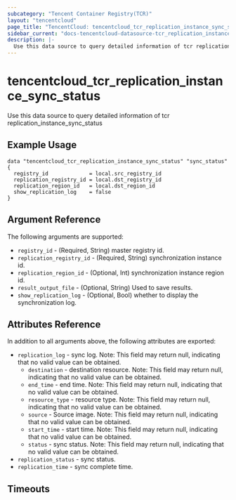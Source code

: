 ```yaml
---
subcategory: "Tencent Container Registry(TCR)"
layout: "tencentcloud"
page_title: "TencentCloud: tencentcloud_tcr_replication_instance_sync_status"
sidebar_current: "docs-tencentcloud-datasource-tcr_replication_instance_sync_status"
description: |-
  Use this data source to query detailed information of tcr replication_instance_sync_status
---
```


# tencentcloud_tcr_replication_instance_sync_status

Use this data source to query detailed information of tcr replication_instance_sync_status

## Example Usage

```hcl
data "tencentcloud_tcr_replication_instance_sync_status" "sync_status" {
  registry_id             = local.src_registry_id
  replication_registry_id = local.dst_registry_id
  replication_region_id   = local.dst_region_id
  show_replication_log    = false
}
```

## Argument Reference

The following arguments are supported:

* `registry_id` - (Required, String) master registry id.
* `replication_registry_id` - (Required, String) synchronization instance id.
* `replication_region_id` - (Optional, Int) synchronization instance region id.
* `result_output_file` - (Optional, String) Used to save results.
* `show_replication_log` - (Optional, Bool) whether to display the synchronization log.

## Attributes Reference

In addition to all arguments above, the following attributes are exported:

* `replication_log` - sync log. Note: This field may return null, indicating that no valid value can be obtained.
  * `destination` - destination resource. Note: This field may return null, indicating that no valid value can be obtained.
  * `end_time` - end time. Note: This field may return null, indicating that no valid value can be obtained.
  * `resource_type` - resource type. Note: This field may return null, indicating that no valid value can be obtained.
  * `source` - Source image. Note: This field may return null, indicating that no valid value can be obtained.
  * `start_time` - start time. Note: This field may return null, indicating that no valid value can be obtained.
  * `status` - sync status. Note: This field may return null, indicating that no valid value can be obtained.
* `replication_status` - sync status.
* `replication_time` - sync complete time.


## Timeouts

<no value>


